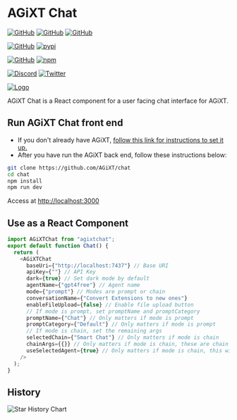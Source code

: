 # AGiXT Chat

[![GitHub](https://img.shields.io/badge/GitHub-AGiXT%20Core-blue?logo=github&style=plastic)](https://github.com/Josh-XT/AGiXT) [![GitHub](https://img.shields.io/badge/GitHub-AGiXT%20Hub-blue?logo=github&style=plastic)](https://github.com/AGiXT/hub) [![GitHub](https://img.shields.io/badge/GitHub-AGiXT%20NextJS%20Web%20UI-blue?logo=github&style=plastic)](https://github.com/AGiXT/nextjs)

[![GitHub](https://img.shields.io/badge/GitHub-AGiXT%20Python%20SDK-blue?logo=github&style=plastic)](https://github.com/AGiXT/python-sdk) [![pypi](https://img.shields.io/badge/pypi-AGiXT%20Python%20SDK-blue?logo=pypi&style=plastic)](https://pypi.org/project/agixtsdk/)

[![GitHub](https://img.shields.io/badge/GitHub-AGiXT%20TypeScript%20SDK-blue?logo=github&style=plastic)](https://github.com/AGiXT/typescript-sdk) [![npm](https://img.shields.io/badge/npm-AGiXT%20TypeScript%20SDK-blue?logo=npm&style=plastic)](https://www.npmjs.com/package/agixt)

[![Discord](https://img.shields.io/discord/1097720481970397356?label=Discord&logo=discord&logoColor=white&style=plastic&color=5865f2)](https://discord.gg/d3TkHRZcjD)
[![Twitter](https://img.shields.io/badge/Twitter-Follow_@Josh_XT-blue?logo=twitter&style=plastic)](https://twitter.com/Josh_XT)

[![Logo](https://josh-xt.github.io/AGiXT/images/AGiXT-gradient-flat.svg)](https://josh-xt.github.io/AGiXT/)

AGiXT Chat is a React component for a user facing chat interface for AGiXT.

## Run AGiXT Chat front end

- If you don't already have AGiXT, [follow this link for instructions to set it up.](https://github.com/Josh-XT/AGiXT#quick-start-guide)
- After you have run the AGiXT back end, follow these instructions below:

```bash
git clone https://github.com/AGiXT/chat
cd chat
npm install
npm run dev
```

Access at <http://localhost:3000>

## Use as a React Component

```javascript
import AGiXTChat from "agixtchat";
export default function Chat() {
  return (
    <AGiXTChat
      baseUri={"http://localhost:7437"} // Base URI
      apiKey={""} // API Key
      dark={true} // Set dark mode by default
      agentName={"gpt4free"} // Agent name
      mode={"prompt"} // Modes are prompt or chain
      conversationName={"Convert Extensions to new ones"}
      enableFileUpload={false} // Enable file upload button
      // If mode is prompt, set promptName and promptCategory
      promptName={"Chat"} // Only matters if mode is prompt
      promptCategory={"Default"} // Only matters if mode is prompt
      // If mode is chain, set the remaining args
      selectedChain={"Smart Chat"} // Only matters if mode is chain
      chainArgs={{}} // Only matters if mode is chain, these are chain arg overrides
      useSelectedAgent={true} // Only matters if mode is chain, this will force the selected agent to run all chain steps
    />
  );
}
```

## History

![Star History Chart](https://api.star-history.com/svg?repos=Josh-XT/AGiXT&type=Dat)
